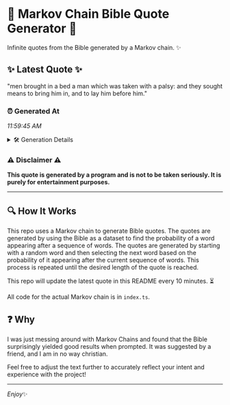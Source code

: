 # 📖 Markov Chain Bible Quote Generator 📖

Infinite quotes from the Bible generated by a Markov chain. ✨

## ✨ Latest Quote ✨
"men brought in a bed a man which was taken with a palsy: and they sought means to bring him in, and to lay him before him."

### ⏰ Generated At
*11:59:45 AM*

<details>
    <summary>🛠️ Generation Details</summary>
    <p>
        <strong>🌱 Seed:</strong> men<br>
        <strong>🔄 Iterations:</strong> 26<br>
        <strong>📜 Context History:</strong><br>[ men ]: brought<br>[ men, brought ]: in<br>[ men, brought, in ]: a<br>[ men, brought, in, a ]: bed<br>[ men, brought, in, a, bed ]: a<br>[ men, brought, in, a, bed, a ]: man<br>[ brought, in, a, bed, a, man ]: which<br>[ in, a, bed, a, man, which ]: was<br>[ a, bed, a, man, which, was ]: taken<br>[ bed, a, man, which, was, taken ]: with<br>[ a, man, which, was, taken, with ]: a<br>[ man, which, was, taken, with, a ]: palsy:<br>[ which, was, taken, with, a, palsy: ]: and<br>[ was, taken, with, a, palsy:, and ]: they<br>[ taken, with, a, palsy:, and, they ]: sought<br>[ with, a, palsy:, and, they, sought ]: means<br>[ a, palsy:, and, they, sought, means ]: to<br>[ palsy:, and, they, sought, means, to ]: bring<br>[ and, they, sought, means, to, bring ]: him<br>[ they, sought, means, to, bring, him ]: in,<br>[ sought, means, to, bring, him, in, ]: and<br>[ means, to, bring, him, in,, and ]: to<br>[ to, bring, him, in,, and, to ]: lay<br>[ bring, him, in,, and, to, lay ]: him<br>[ him, in,, and, to, lay, him ]: before<br>[ in,, and, to, lay, him, before ]: him.<br>
    </p>
</details>

### ⚠️ Disclaimer ⚠️
**This quote is generated by a program and is not to be taken seriously. It is purely for entertainment purposes.**

---

## 🔍 How It Works

This repo uses a Markov chain to generate Bible quotes. The quotes are generated by using the Bible as a dataset to find the probability of a word appearing after a sequence of words. The quotes are generated by starting with a random word and then selecting the next word based on the probability of it appearing after the current sequence of words. This process is repeated until the desired length of the quote is reached.

This repo will update the latest quote in this README every 10 minutes. ⏳

All code for the actual Markov chain is in `index.ts`.

## ❓ Why

I was just messing around with Markov Chains and found that the Bible surprisingly yielded good results when prompted. 
It was suggested by a friend, and I am in no way christian.

Feel free to adjust the text further to accurately reflect your intent and experience with the project!

---

*Enjoy*✨
